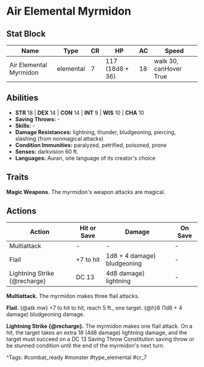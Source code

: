 # Air Elemental Myrmidon

## Stat Block

| Name | Type | CR | HP | AC | Speed |
|------|------|----|----|----|-------|
| Air Elemental Myrmidon | elemental | 7 | 117 (18d8 + 36) | 18 | walk 30, canHover True |

## Abilities

- **STR** 18 | **DEX** 14 | **CON** 14 | **INT** 9 | **WIS** 10 | **CHA** 10
- **Saving Throws:** -  
- **Skills:** -  
- **Damage Resistances:** lightning, thunder, bludgeoning, piercing, slashing (from nonmagical attacks)  
- **Condition Immunities:** paralyzed, petrified, poisoned, prone  
- **Senses:** darkvision 60 ft.  
- **Languages:** Auran, one language of its creator's choice

## Traits

**Magic Weapons.** The myrmidon's weapon attacks are magical.


## Actions

| Action | Hit or Save | Damage | On Save |
|--------|--------------|--------|----------|
| Multiattack | - | - | - |
| Flail | +7 to hit | 1d8 + 4 damage) bludgeoning | - |
| Lightning Strike {@recharge} | DC 13 | 4d8 damage) lightning | - |

**Multiattack.** The myrmidon makes three flail attacks.

**Flail.** {@atk mw} +7 to hit to hit, reach 5 ft., one target. {@h}8 (1d8 + 4 damage) bludgeoning damage.

**Lightning Strike {@recharge}.** The myrmidon makes one flail attack. On a hit, the target takes an extra 18 (4d8 damage) lightning damage, and the target must succeed on a DC 13 Saving Throw Constitution saving throw or be stunned condition until the end of the myrmidon's next turn.


^Tags: #combat_ready #monster #type_elemental #cr_7